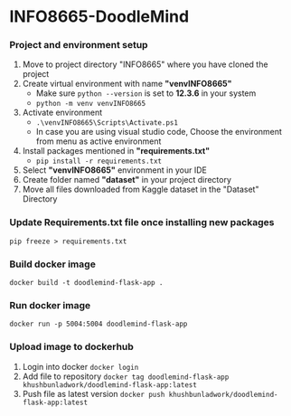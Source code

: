 # INFO8665-DoodleMind

### Project and environment setup

1. Move to project directory "INFO8665" where you have cloned the project
2. Create virtual environment with name **"venvINFO8665"**
    - Make sure ```python --version``` is set to **12.3.6** in your system
    - ```python -m venv venvINFO8665```
3. Activate environment
    - ```.\venvINFO8665\Scripts\Activate.ps1```
    - In case you are using visual studio code, Choose the environment from menu as active environment
4. Install packages mentioned in **"requirements.txt"**
    - ```pip install -r requirements.txt```
5. Select **"venvINFO8665"** environment in your IDE
6. Create folder named **"dataset"** in your project directory
7. Move all files downloaded from Kaggle dataset in the "Dataset" Directory


### Update Requirements.txt file once installing new packages

```pip freeze > requirements.txt```


### Build docker image
```docker build -t doodlemind-flask-app .```

### Run docker image 
```docker run -p 5004:5004 doodlemind-flask-app```

### Upload image to dockerhub
1. Login into docker
```docker login```
2. Add file to repository
```docker tag doodlemind-flask-app khushbunladwork/doodlemind-flask-app:latest```
3. Push file as latest version
```docker push khushbunladwork/doodlemind-flask-app:latest```